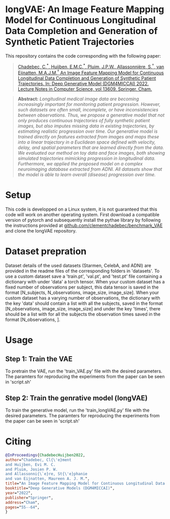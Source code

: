 # longVAE: An Image Feature Mapping Model for Continuous Longitudinal Data Completion and Generation of Synthetic Patient Trajectories

This repository contains the code corresponding with the following paper:

> [Chadebec, C.<sup>\*</sup>, Huijben, E.M.C.<sup>\*</sup>, Pluim, J.P.W., Allassonnière, S.<sup>†</sup>, van Eijnatten, M.A.J.M.<sup>†</sup> An Image Feature Mapping Model for Continuous Longitudinal Data Completion and Generation of Synthetic Patient Trajectories. In: Deep Generative Model (DGM4MICCAI) 2022. Lecture Notes in Computer Science, vol 13609. Springer, Cham.](https://link.springer.com/chapter/10.1007/978-3-031-18576-2_6)

> **Abstract:** *Longitudinal medical image data are becoming increasingly important for monitoring patient progression. However, such datasets are often small, incomplete, or have inconsistencies between observations. Thus, we propose a generative model that not only produces continuous trajectories of fully synthetic patient images, but also imputes missing data in existing trajectories, by estimating realistic progression over time. Our generative model is trained directly on features extracted from images and maps these into a linear trajectory in a Euclidean space defined with velocity, delay, and spatial parameters that are learned directly from the data. We evaluated our method on toy data and face images, both showing simulated trajectories mimicking progression in longitudinal data. Furthermore, we applied the proposed model on a complex neuroimaging database extracted from ADNI. All datasets show that the model is able to learn overall (disease) progression over time.*

# Setup
This code is developped on a Linux system, it is not guaranteed that this code will work on another operating system. First download a compatible version of pytorch and subsequently install the pythae library by following the instructions provided at [github.com/clementchadebec/benchmark_VAE](https://github.com/clementchadebec/benchmark_VAE) and clone the longVAE repository.

# Dataset prepration
Dataset details of the used datasets (Starmen, CelebA, and ADNI) are provided in the readme files of the corresponding folders in 'datasets'. To use a custom dataset save a 'train.pt', 'val.pt', and 'test.pt' file containing a dictionary with under 'data' a torch tensor. When your custom dataset has a fixed number of observations per subject, this data tensor is saved in the format \[N\_subjects, N\_observations, image\_size, image\_size\]. When your custom dataset has a varying number of observations, the dictionary with the key 'data' should contain a list with all the subjects, saved in the format \[N\_observations, image\_size, image\_size\] and under the key 'times', there should be a list with for all the subjects the observation times saved in the format \[N\_observations, \].

# Usage
## Step 1: Train the VAE
To pretrain the VAE, run the 'train_VAE.py' file with the desired parameters. The paramters for reproducing the experiments from the paper can be seen in 'script.sh'


## Step 2: Train the genrative model (longVAE)
To train the generative model, run the 'train_longVAE.py' file with the desired parameters. The paramters for reproducing the experiments from the paper can be seen in 'script.sh'

# Citing
```bibtex
@InProceedings{ChadebecHuijben2022,
author="Chadebec, Cl{\'e}ment
and Huijben, Evi M. C.
and Pluim, Josien P. W.
and Allassonni{\`e}re, St{\'e}phanie
and van Eijnatten, Maureen A. J. M.",
title="An Image Feature Mapping Model for Continuous Longitudinal Data Completion and Generation of Synthetic Patient Trajectories",
booktitle="Deep Generative Models (DGM4MICCAI)",
year="2022",
publisher="Springer",
address="Cham",
pages="55--64",
}

```
